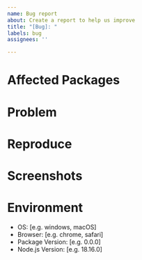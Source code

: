 ```yaml
---
name: Bug report
about: Create a report to help us improve
title: "[Bug]: "
labels: bug
assignees: ''

---
```


# Affected Packages

# Problem

# Reproduce

# Screenshots

# Environment
 - OS: [e.g. windows, macOS]
 - Browser: [e.g. chrome, safari]
 - Package Version: [e.g. 0.0.0]
 - Node.js Version: [e.g. 18.16.0]

